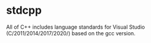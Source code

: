 # stdcpp
All of C++ includes language standards for Visual Studio (C/2011/2014/2017/2020/) based on the gcc version.
